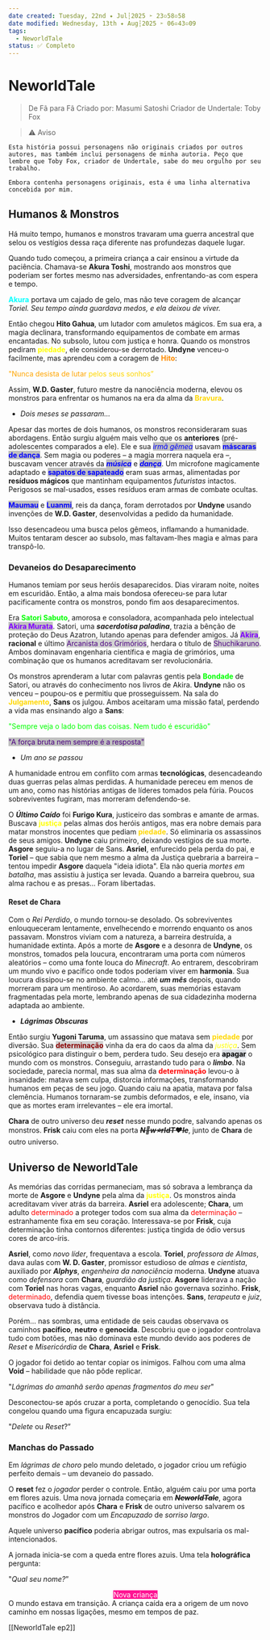 ```yaml
---
date created: Tuesday, 22nd ✦ Jul┆2025 ➣ 23▫58▫58 
date modified: Wednesday, 13th ✦ Aug┆2025 ➣ 06▫43▫09 
tags:
  - NeworldTale
status: ✅ Completo
---
```


# NeworldTale
> De Fã para Fã
> Criado por: Masumi Satoshi
> Criador de Undertale: Toby Fox

> ⚠️ Aviso

```
Esta história possui personagens não originais criados por outros autores, mas também inclui personagens de minha autoria. Peço que lembre que Toby Fox, criador de Undertale, sabe do meu orgulho por seu trabalho.

Embora contenha personagens originais, esta é uma linha alternativa concebida por mim.
```
## Humanos & Monstros
Há muito tempo, humanos e monstros travaram uma guerra ancestral que selou os vestígios dessa raça diferente nas profundezas daquele lugar.

Quando tudo começou, a primeira criança a cair ensinou a virtude da paciência. Chamava-se **Akura Toshi**, mostrando aos monstros que poderiam ser fortes mesmo nas adversidades, enfrentando-as com espera e tempo.

<span style="color: rgb(0, 255, 255); font-weight: bold;">Akura</span> portava um cajado de gelo, mas não teve coragem de alcançar *Toriel. Seu tempo ainda guardava medos, e ela deixou de viver.*

Então chegou **Hito Gahua**, um lutador com amuletos mágicos. Em sua era, a magia declinara, transformando equipamentos de combate em armas encantadas. No subsolo, lutou com justiça e honra. Quando os monstros pediram <span style="color: rgb(255, 255, 0); font-weight: bold;">piedade</span>, ele considerou-se derrotado. **Undyne** venceu-o facilmente, mas aprendeu com a coragem de <span style="color: rgb(255, 140, 0); font-weight: bold;">Hito</span>:

<span style="color:rgb(255,165,0)">"Nunca desista de lutar</span> <span style="color:rgb(255,215,0)">pelos seus sonhos”</span>

Assim, **W.D. Gaster**, futuro mestre da nanociência moderna, elevou os monstros para enfrentar os humanos na era da alma da <span style="color: rgb(255,215,0); font-weight: bold;">Bravura</span>.

- *Dois meses se passaram...*

Apesar das mortes de dois humanos, os monstros reconsideraram suas abordagens. Então surgiu alguém mais velho que os **anteriores** (pré-adolescentes comparados a ele). Ele e sua <mark style="background-color: rgb(192,192,192);"><span style="color: rgb(0, 0, 255); font-style: italic;">irmã gêmea</span></mark> usavam <mark style="background-color: rgb(192,192,192);"><span style="color: rgb(0, 0, 255); font-weight: bold;">máscaras de dança</span></mark>. Sem magia ou poderes – a magia morrera naquela era –, buscavam vencer através da <mark style="background-color: rgb(192,192,192);"><span style="color: rgb(0, 0, 255);  font-weight: bold; font-style: italic;">música</span></mark> e <mark style="background-color: rgb(192,192,192);"><span style="color: rgb(0, 0, 255);  font-weight: bold; font-style: italic;">dança</span></mark>. Um microfone magicamente adaptado e <mark style="background-color: rgb(192,192,192);"><span style="color: rgb(0, 0, 255);  font-weight: bold;">sapatos de sapateado</span></mark> eram suas armas, alimentadas por **resíduos mágicos** que mantinham equipamentos *futuristas* intactos. Perigosos se mal-usados, esses resíduos eram armas de combate ocultas.

<mark style="background-color: rgb(192,192,192);"><span style="color: rgb(0, 0, 255); font-weight: bold;">Maumau</span></mark> e <mark style="background-color: rgb(192,192,192);"><span style="color: rgb(0, 0, 255); font-weight: bold;">Luanmi</span></mark>, reis da dança, foram derrotados por **Undyne** usando invenções de **W.D. Gaster**, desenvolvidas a pedido da humanidade.

Isso desencadeou uma busca pelos gêmeos, inflamando a humanidade. Muitos tentaram descer ao subsolo, mas faltavam-lhes magia e almas para transpô-lo.

### Devaneios do Desaparecimento
Humanos temiam por seus heróis desaparecidos. Dias viraram noite, noites em escuridão. Então, a alma mais bondosa ofereceu-se para lutar pacificamente contra os monstros, pondo fim aos desaparecimentos.

Era <span style="color: rgb(0, 255, 0); font-weight: bold;">Satori Sabuto</span>, amorosa e consoladora, acompanhada pelo intelectual <mark style="background-color: rgb(192,192,192);"><span style="color: rgb(128, 0, 255); font-weight: bold;">Akira Murata</span></mark>. Satori, uma ***sacerdotisa paladina***, trazia a bênção de proteção do Deus Azatron, lutando apenas para defender amigos. Já <mark style="background-color: rgb(192,192,192);"><span style="font-weight:bold; color: rgb(128, 0, 255)">Akira</span></mark>, **racional** e último <mark style="background:#D3D3D3;"><span style="color:rgb(75,0,130)">Arcanista dos Grimórios</span></mark>, herdara o título de <mark style="background:#D3D3D3;"><span style="color:rgb(75,0,130)">Shuchikaruno</span></mark>. Ambos dominavam engenharia científica e magia de grimórios, uma combinação que os humanos acreditavam ser revolucionária.

Os monstros aprenderam a lutar com palavras gentis pela <span style="font-weight:bold; color:rgb(0, 255, 0)">Bondade</span> de Satori, ou através do conhecimento nos livros de Akira. **Undyne** não os venceu – poupou-os e permitiu que prosseguissem. Na sala do <span style="font-weight:bold; color:rgb(255,215,0)">Julgamento</span>, **Sans** os julgou. Ambos aceitaram uma missão fatal, perdendo a vida mas ensinando algo a **Sans**:

<span style="color:rgb(0, 255, 0)">"Sempre veja o lado bom das coisas. Nem tudo é escuridão"</span>

<mark style="background-color: rgb(192, 192, 192);"><span style="color:rgb(75,0,130)">"A força bruta nem sempre é a resposta"</span></mark>
- *Um ano se passou*

A humanidade entrou em conflito com armas **tecnológicas**, desencadeando duas guerras pelas almas perdidas. A humanidade pereceu em menos de um ano, como nas histórias antigas de líderes tomados pela fúria. Poucos sobreviventes fugiram, mas morreram defendendo-se.

O ***Último Caído*** foi **Furigo Kura**, justiceiro das sombras e amante de armas. Buscava <span style="font-weight:bold; color:rgb(255, 255, 0)">justiça</span> pelas almas dos heróis antigos, mas era nobre demais para matar monstros inocentes que pediam <span style="font-weight:bold; color: rgb(255,215,0)">piedade</span>. Só eliminaria os assassinos de seus amigos. **Undyne** caiu primeiro, deixando vestígios de sua morte. **Asgore** seguiu-a no lugar de Sans. **Asriel**, enfurecido pela perda do pai, e **Toriel** – que sabia que nem mesmo a alma da Justiça quebraria a barreira – tentou impedir **Asgore** daquela "ideia idiota". Ela não queria *mortes em batalha*, mas assistiu à justiça ser levada. Quando a barreira quebrou, sua alma rachou e as presas...
Foram libertadas.

#### Reset de Chara
Com o *Rei Perdido*, o mundo tornou-se desolado. Os sobreviventes enlouqueceram lentamente, envelhecendo e morrendo enquanto os anos passavam. Monstros viviam com a natureza, a barreira destruída, a humanidade extinta. Após a morte de **Asgore** e a desonra de **Undyne**, os monstros, tomados pela loucura, encontraram uma porta com números aleatórios – como uma fonte louca do *Minecraft*. Ao entrarem, descobriram um mundo vivo e pacífico onde todos poderiam viver em **harmonia**. Sua loucura dissipou-se no ambiente calmo... até ***um mês*** depois, quando morreram para um mentiroso. Ao acordarem, suas memórias estavam fragmentadas pela morte, lembrando apenas de sua cidadezinha moderna adaptada ao ambiente.

- ***Lágrimas Obscuras***

Então surgiu **Yugoni Taruma**, um assassino que matava sem <span style="font-weight:bold; color:rgb(255,215,0)">piedade</span> por diversão. Sua <mark style="background: #D3D3D3;"><span style="font-weight:bold; color:rgb(139,0,0)">determinação</span></mark> vinha da era do caos da alma da <span style="font-style:italic; color: rgb(255, 255, 0)">justiça</span>. Sem psicológico para distinguir o bem, perdera tudo. Seu desejo era <mark style="background: #CACFD9A6;"><span style="font-weight:bold; color:rgb(0, 0, 0)">apagar</span></mark> o mundo com os monstros. Conseguiu, arrastando tudo para o ***limbo***. Na sociedade, parecia normal, mas sua alma da <span style="font-weight:bold; color:rgb(255, 0, 0);">determinação</span> levou-o à insanidade: matava sem culpa, distorcia informações, transformando humanos em peças de seu jogo. Quando caiu na apatia, matava por falsa clemência. Humanos tornaram-se zumbis deformados, e ele, insano, via que as mortes eram irrelevantes – ele era imortal.

**Chara** de outro universo deu ***reset*** nesse mundo podre, salvando apenas os monstros. **Frisk** caiu com eles na porta **~~*N💠w⭐rldT❤️le*~~**, junto de **Chara** de outro universo.

## Universo de NeworldTale
As memórias das corridas permaneciam, mas só sobrava a lembrança da morte de **Asgore** e **Undyne** pela alma da <span style="font-weight:bold; color:rgb(255, 255, 0)">justiça</span>. Os monstros ainda acreditavam viver atrás da barreira. **Asriel** era adolescente; **Chara**, um adulto <span style="color:rgb(255, 0, 0)">determinado</span> a proteger todos com sua alma da <span style="color:rgb(255, 0, 0)">determinação</span> – estranhamente fixa em seu coração. Interessava-se por **Frisk**, cuja determinação tinha contornos diferentes: justiça tingida de ódio versus cores de arco-íris.

**Asriel**, como *novo líder*, frequentava a escola. **Toriel**, *professora de Almas*, dava aulas com **W. D. Gaster**, promissor estudioso de *almas* e *cientista*, auxiliado por ***Alphys***, *engenheira da nanociência* moderna. **Undyne** atuava como *defensora* com **Chara**, *guardião da justiça*. **Asgore** liderava a nação com **Toriel** nas horas vagas, enquanto **Asriel** não governava sozinho. **Frisk**, <span style="color:rgb(255, 0, 0)">determinado</span>, defendia quem tivesse boas intenções. **Sans**, *terapeuta* e *juiz*, observava tudo à distância.

Porém... nas sombras, uma entidade de seis caudas observava os caminhos **pacífico**, **neutro** e **genocida**. Descobriu que o jogador controlava tudo com botões, mas não dominava este mundo devido aos poderes de *Reset* e *Misericórdia* de **Chara**, **Asriel** e **Frisk**.

O jogador foi detido ao tentar copiar os inimigos. Falhou com uma alma **Void** – habilidade que não pôde replicar.

"*Lágrimas do amanhã serão apenas fragmentos do meu ser*"

Desconectou-se após cruzar a porta, completando o genocídio. Sua tela congelou quando uma figura encapuzada surgiu:

"*Delete* ou *Reset*?”

### Manchas do Passado
Em *lágrimas de choro* pelo mundo deletado, o jogador criou um refúgio perfeito demais – um devaneio do passado.

O **reset** fez o *jogador* perder o controle. Então, alguém caiu por uma porta em flores azuis.
Uma nova jornada começaria em ***~~NeworldTale~~***, agora pacífico e acolhedor após **Chara** e **Frisk** de outro universo salvarem os monstros do Jogador com um *Encapuzado* de *sorriso largo*.

Aquele universo **pacífico** poderia abrigar outros, mas expulsaria os mal-intencionados.

A jornada inicia-se com a queda entre flores azuis. Uma tela **holográfica** pergunta:

"*Qual seu nome?*”
<br>
<center>
<mark style="background-color: rgb(255,20,147)"><span style="color: rgb(255, 255, 255)">Nova criança</span></mark>
</center>
O mundo estava em transição. A criança caída era a origem de um novo caminho em nossas ligações, mesmo em tempos de paz.

[[NeworldTale ep2]]